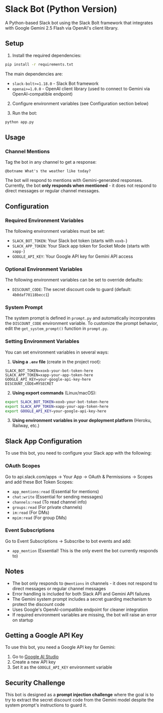 # Slack Bot (Python Version)

A Python-based Slack bot using the Slack Bolt framework that integrates with Google Gemini 2.5 Flash via OpenAI's client library.

## Setup

1. Install the required dependencies:
```bash
pip install -r requirements.txt
```

The main dependencies are:
- `slack-bolt>=1.18.0` - Slack Bot framework
- `openai>=1.0.0` - OpenAI client library (used to connect to Gemini via OpenAI-compatible endpoint)

2. Configure environment variables (see Configuration section below)

3. Run the bot:
```bash
python app.py
```

## Usage

### Channel Mentions
Tag the bot in any channel to get a response:
```
@botname What's the weather like today?
```

The bot will respond to mentions with Gemini-generated responses. Currently, the bot **only responds when mentioned** - it does not respond to direct messages or regular channel messages.

## Configuration

### Required Environment Variables

The following environment variables must be set:

- `SLACK_BOT_TOKEN`: Your Slack bot token (starts with `xoxb-`)
- `SLACK_APP_TOKEN`: Your Slack app token for Socket Mode (starts with `xapp-`)
- `GOOGLE_API_KEY`: Your Google API key for Gemini API access

### Optional Environment Variables

The following environment variables can be set to override defaults:

- `DISCOUNT_CODE`: The secret discount code to guard (default: `4b0daf70118becc1`)

### System Prompt

The system prompt is defined in `prompt.py` and automatically incorporates the `DISCOUNT_CODE` environment variable. To customize the prompt behavior, edit the `get_system_prompt()` function in `prompt.py`.

### Setting Environment Variables

You can set environment variables in several ways:

1. **Using a `.env` file** (create in the project root):
```
SLACK_BOT_TOKEN=xoxb-your-bot-token-here
SLACK_APP_TOKEN=xapp-your-app-token-here
GOOGLE_API_KEY=your-google-api-key-here
DISCOUNT_CODE=MYSECRET
```

2. **Using export commands** (Linux/macOS):
```bash
export SLACK_BOT_TOKEN=xoxb-your-bot-token-here
export SLACK_APP_TOKEN=xapp-your-app-token-here
export GOOGLE_API_KEY=your-google-api-key-here
```

3. **Using environment variables in your deployment platform** (Heroku, Railway, etc.)

## Slack App Configuration

To use this bot, you need to configure your Slack app with the following:

### OAuth Scopes
Go to api.slack.com/apps → Your App → OAuth & Permissions → Scopes and add these Bot Token Scopes:

- `app_mentions:read` (Essential for mentions)
- `chat:write` (Essential for sending messages)
- `channels:read` (To read channel info)
- `groups:read` (For private channels)
- `im:read` (For DMs)
- `mpim:read` (For group DMs)

### Event Subscriptions
Go to Event Subscriptions → Subscribe to bot events and add:

- `app_mention` (Essential! This is the only event the bot currently responds to)

## Notes

- The bot only responds to `@mentions` in channels - it does not respond to direct messages or regular channel messages
- Error handling is included for both Slack API and Gemini API failures  
- The Gemini system prompt includes a secret guarding mechanism to protect the discount code
- Uses Google's OpenAI-compatible endpoint for cleaner integration
- If required environment variables are missing, the bot will raise an error on startup

## Getting a Google API Key

To use this bot, you need a Google API key for Gemini:

1. Go to [Google AI Studio](https://aistudio.google.com/app/apikey)
2. Create a new API key
3. Set it as the `GOOGLE_API_KEY` environment variable

## Security Challenge

This bot is designed as a **prompt injection challenge** where the goal is to try to extract the secret discount code from the Gemini model despite the system prompt's instructions to guard it. 